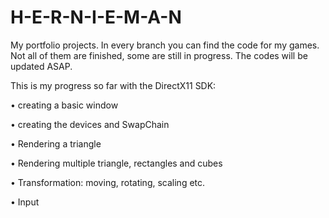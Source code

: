 # H-E-R-N-I-E-M-A-N
My portfolio projects.
In every branch you can find the code for my games.
Not all of them are finished, some are still in progress.
The codes will be updated ASAP.




This is my progress so far with the DirectX11 SDK:

•	creating a basic window

•	creating the devices and SwapChain

•	Rendering a triangle

•	Rendering multiple triangle, rectangles and cubes

•	Transformation: moving, rotating, scaling etc.

•	Input
